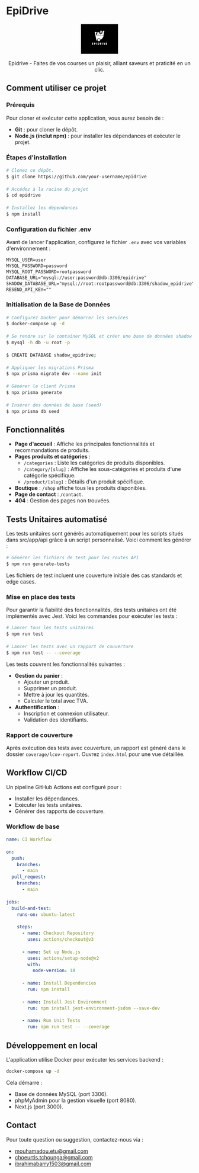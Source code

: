 # EpiDrive

<p align="center">
  <a href="#"><img src="https://github.com/Mouhamadou-Soumare/epiDrive/blob/main/public/img/logo.png" alt="EpiDrive" width="100"></a>
</p>
<p align="center">Epidrive - Faites de vos courses un plaisir, alliant saveurs et praticité en un clic.</p>

## Comment utiliser ce projet

### Prérequis

Pour cloner et exécuter cette application, vous aurez besoin de :

- **Git** : pour cloner le dépôt.
- **Node.js (inclut npm)** : pour installer les dépendances et exécuter le projet.

### Étapes d'installation

```bash
# Clonez ce dépôt.
$ git clone https://github.com/your-username/epidrive

# Accédez à la racine du projet
$ cd epidrive

# Installez les dépendances
$ npm install
```

### Configuration du fichier .env

Avant de lancer l'application, configurez le fichier `.env` avec vos variables d'environnement :

```env
MYSQL_USER=user
MYSQL_PASSWORD=password
MYSQL_ROOT_PASSWORD=rootpassword
DATABASE_URL="mysql://user:password@db:3306/epidrive"
SHADOW_DATABASE_URL="mysql://root:rootpassword@db:3306/shadow_epidrive"
RESEND_API_KEY=""
```

### Initialisation de la Base de Données

```bash
# Configurez Docker pour démarrer les services
$ docker-compose up -d

# Se rendre sur le container MySQL et créer une base de données shadow
$ mysql -h db -u root -p

$ CREATE DATABASE shadow_epidrive;

# Appliquer les migrations Prisma
$ npx prisma migrate dev --name init

# Générer le client Prisma
$ npx prisma generate

# Insérer des données de base (seed)
$ npx prisma db seed
```

## Fonctionnalités

- **Page d'accueil** : Affiche les principales fonctionnalités et recommandations de produits.
- **Pages produits et catégories** :
  - `/categories` : Liste les catégories de produits disponibles.
  - `/category/[slug]` : Affiche les sous-catégories et produits d'une catégorie spécifique.
  - `/product/[slug]` : Détails d'un produit spécifique.
- **Boutique** : `/shop` affiche tous les produits disponibles.
- **Page de contact** : `/contact`.
- **404** : Gestion des pages non trouvées.

## Tests Unitaires automatisé

Les tests unitaires sont générés automatiquement pour les scripts situés dans src/app/api grâce à un script personnalisé. Voici comment les générer :

```bash
# Générer les fichiers de test pour les routes API
$ npm run generate-tests
```

Les fichiers de test incluent une couverture initiale des cas standards et edge cases.

### Mise en place des tests

Pour garantir la fiabilité des fonctionnalités, des tests unitaires ont été implémentés avec Jest. Voici les commandes pour exécuter les tests :

```bash
# Lancer tous les tests unitaires
$ npm run test

# Lancer les tests avec un rapport de couverture
$ npm run test -- --coverage
```

Les tests couvrent les fonctionnalités suivantes :

- **Gestion du panier** :
  - Ajouter un produit.
  - Supprimer un produit.
  - Mettre à jour les quantités.
  - Calculer le total avec TVA.
- **Authentification** :
  - Inscription et connexion utilisateur.
  - Validation des identifiants.

### Rapport de couverture

Après exécution des tests avec couverture, un rapport est généré dans le dossier `coverage/lcov-report`. Ouvrez `index.html` pour une vue détaillée.

## Workflow CI/CD

Un pipeline GitHub Actions est configuré pour :

- Installer les dépendances.
- Exécuter les tests unitaires.
- Générer des rapports de couverture.

### Workflow de base

```yaml
name: CI Workflow

on:
  push:
    branches:
      - main
  pull_request:
    branches:
      - main

jobs:
  build-and-test:
    runs-on: ubuntu-latest

    steps:
      - name: Checkout Repository
        uses: actions/checkout@v3

      - name: Set up Node.js
        uses: actions/setup-node@v2
        with:
          node-version: 18

      - name: Install Dependencies
        run: npm install
      
      - name: Install Jest Environment
        run: npm install jest-environment-jsdom --save-dev

      - name: Run Unit Tests
        run: npm run test -- --coverage
```

## Développement en local

L'application utilise Docker pour exécuter les services backend :

```bash
docker-compose up -d
```

Cela démarre :

- Base de données MySQL (port 3306).
- phpMyAdmin pour la gestion visuelle (port 8080).
- Next.js (port 3000).

## Contact

Pour toute question ou suggestion, contactez-nous via :

- mouhamadou.etu@gmail.com
- choeurtis.tchounga@gmail.com
- ibrahimabarry1503@gmail.com
